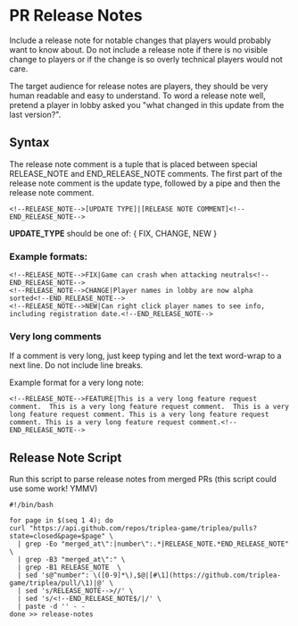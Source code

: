 # PR Release Notes

Include a release note for notable changes that players would probably want to know about.  Do not include a release note if there is no visible change to players or if the change is so overly technical players would not care.

The target audience for release notes are players, they should be very human readable and easy to understand. To word a release note well, pretend a player in lobby asked you "what changed in this update from the last version?".

## Syntax

The release note comment is a tuple that is placed between special RELEASE_NOTE and END_RELEASE_NOTE comments. The first part of the release note comment is the update type, followed by a pipe and then the release note comment.

```
<!--RELEASE_NOTE-->[UPDATE TYPE]|[RELEASE NOTE COMMENT]<!--END_RELEASE_NOTE-->
```

**UPDATE_TYPE** should be one of:  { FIX, CHANGE, NEW }

### Example formats:

```
<!--RELEASE_NOTE-->FIX|Game can crash when attacking neutrals<!--END_RELEASE_NOTE-->
<!--RELEASE_NOTE-->CHANGE|Player names in lobby are now alpha sorted<!--END_RELEASE_NOTE-->
<!--RELEASE_NOTE-->NEW|Can right click player names to see info, including registration date.<!--END_RELEASE_NOTE-->
```

### Very long comments

If a comment is very long, just keep typing and let the text word-wrap to a next line. Do not include line breaks.

Example format for a very long note:

```
<!--RELEASE_NOTE-->FEATURE|This is a very long feature request comment.  This is a very long feature request comment.  This is a very long feature request comment. This is a very long feature request comment. This is a very long feature request comment.<!--END_RELEASE_NOTE-->
```

## Release Note Script

Run this script to parse release notes from merged PRs (this script could use some work! YMMV)

```
#!/bin/bash

for page in $(seq 1 4); do
curl "https://api.github.com/repos/triplea-game/triplea/pulls?state=closed&page=$page" \
  | grep -Eo "merged_at\":|number\":.*|RELEASE_NOTE.*END_RELEASE_NOTE" \
  | grep -B3 "merged_at\":" \
  | grep -B1 RELEASE_NOTE  \
  | sed 's@^number": \([0-9]*\),$@|[#\1](https://github.com/triplea-game/triplea/pull/\1)|@' \
  | sed 's/RELEASE_NOTE-->//' \
  | sed 's/<!--END_RELEASE_NOTE$/|/' \
  | paste -d '' - -
done >> release-notes
```

